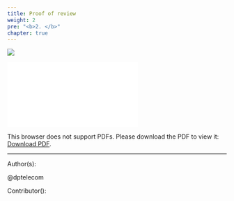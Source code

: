 ```yaml
---
title: Proof of review
weight: 2
pre: "<b>2. </b>"
chapter: true
---
```

![](/images_headers/Pressreleases.png)


<object data="/Press releases/images/Pirl-v1.pdf" type="application/pdf" width="1400px" height="1400px">
    <embed src="/Press releases/images/Pirl-v1.pdf">
        <p>This browser does not support PDFs. Please download the PDF to view it: <a href="http://yoursite.com/the.pdf">Download PDF</a>.</p>
    </embed>
</object>






---
Author(s):  


@dptelecom

Contributor():



